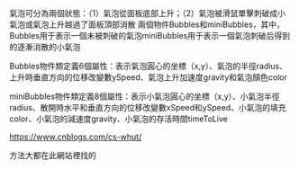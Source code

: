 氣泡可分為兩個狀態：（1）氣泡從面板底部上升；（2）氣泡被滑鼠單擊刺破成小氣泡或氣泡上升越過了面板頂部消散
兩個物件Bubbles和miniBubbles，其中，Bubbles用于表示一個未被刺破的氣泡miniBubbles用于表示一個氣泡刺破后得到的逐漸消散的小氣泡

Bubbles物件類定義6個屬性：表示氣泡圓心的坐標（x,y）、氣泡的半徑radius、上升時垂直方向的位移改變數ySpeed、氣泡上升加速度gravity和氣泡顏色color

miniBubbles物件類定義8個屬性：表示小氣泡圓心的坐標（x,y）、小氣泡半徑radius、散開時水平和垂直方向的位移改變數xSpeed和ySpeed、小氣泡的填充color、小氣泡的減速度gravity、小氣泡的存活時間timeToLive

https://www.cnblogs.com/cs-whut/

方法大都在此網站裡找的
